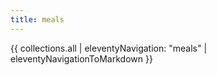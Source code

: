 ```yaml
---
title: meals
---
```


{{ collections.all | eleventyNavigation: "meals" | eleventyNavigationToMarkdown }}